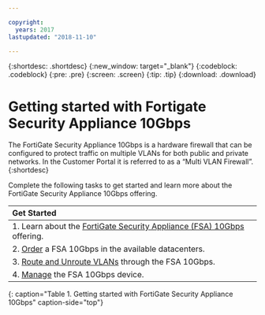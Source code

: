 ```yaml
---

copyright:
  years: 2017
lastupdated: "2018-11-10"

---
```


{:shortdesc: .shortdesc}
{:new_window: target="_blank"}
{:codeblock: .codeblock}
{:pre: .pre}
{:screen: .screen}
{:tip: .tip}
{:download: .download}

# Getting started with Fortigate Security Appliance 10Gbps

The FortiGate Security Appliance 10Gbps is a hardware firewall that can be configured to protect traffic on multiple VLANs for both public and private networks. In the Customer Portal it is referred to as a “Multi VLAN Firewall”.
{:shortdesc}

Complete the following tasks to get started and learn more about the FortiGate Security Appliance 10Gbps offering.

| Get Started       |
|:------------------|
| 1. Learn about the [FortiGate Security Appliance (FSA) 10Gbps](about.html) offering. |
| 2. [Order](ordering-firewall.html) a FSA 10Gbps in the available datacenters. |
| 3. [Route and Unroute VLANs](managing-vlans.html) through the FSA 10Gbps.  |
| 4. [Manage](managing-firewall-device-details.html) the FSA 10Gbps device.
{: caption="Table 1. Getting started with FortiGate Security Appliance 10Gbps" caption-side="top"} 

